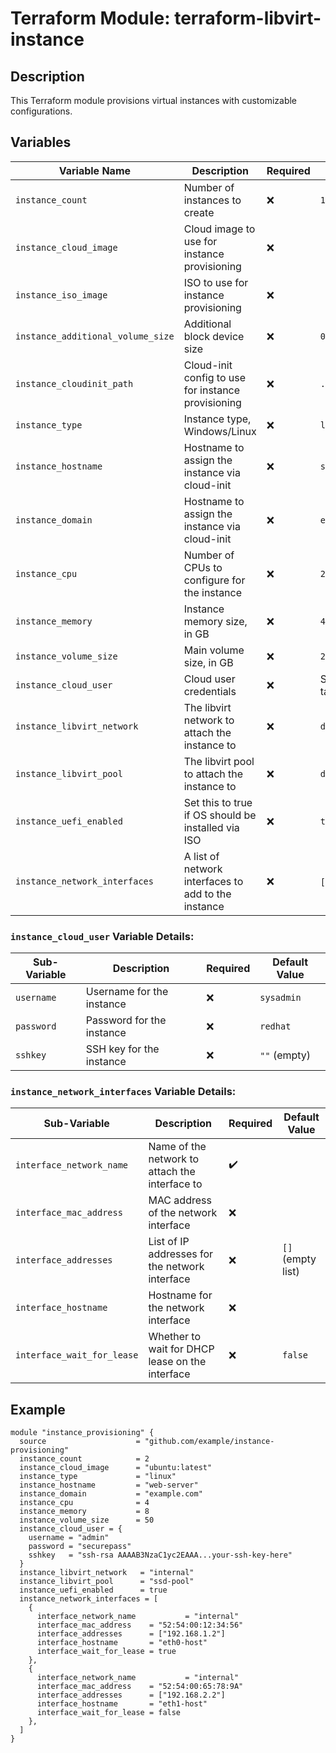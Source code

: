 # Terraform Module: terraform-libvirt-instance

## Description

This Terraform module provisions virtual instances with customizable configurations.

## Variables

| Variable Name                  | Description                                        | Required | Default Value            |
| ------------------------------ | -------------------------------------------------- | -------- | ------------------------ |
| `instance_count`               | Number of instances to create                      | ❌       | `1`                      |
| `instance_cloud_image`         | Cloud image to use for instance provisioning      | ❌       |                          |
| `instance_iso_image`           | ISO to use for instance provisioning              | ❌       |                          |
| `instance_additional_volume_size` | Additional block device size                    | ❌       | `0`                      |
| `instance_cloudinit_path`      | Cloud-init config to use for instance provisioning | ❌       | `./cloud_init.cfg`       |
| `instance_type`                | Instance type, Windows/Linux                      | ❌       | `linux`                  |
| `instance_hostname`            | Hostname to assign the instance via cloud-init     | ❌       | `service-vm`             |
| `instance_domain`              | Hostname to assign the instance via cloud-init     | ❌       | `example.com`            |
| `instance_cpu`                 | Number of CPUs to configure for the instance      | ❌       | `2`                      |
| `instance_memory`              | Instance memory size, in GB                       | ❌       | `4`                      |
| `instance_volume_size`         | Main volume size, in GB                       | ❌       | `20`                     |
| `instance_cloud_user`          | Cloud user credentials                             | ❌       | See default in table     |
| `instance_libvirt_network`     | The libvirt network to attach the instance to     | ❌       | `default`                |
| `instance_libvirt_pool`        | The libvirt pool to attach the instance to        | ❌       | `default`                |
| `instance_uefi_enabled`        | Set this to true if OS should be installed via ISO| ❌       | `true`                   |
| `instance_network_interfaces`  | A list of network interfaces to add to the instance| ❌       | `[]` (empty list)        |

### `instance_cloud_user` Variable Details:

| Sub-Variable  | Description               | Required | Default Value |
| ------------- | ------------------------- | -------- | ------------- |
| `username`    | Username for the instance | ❌       | `sysadmin`    |
| `password`    | Password for the instance | ❌       | `redhat`      |
| `sshkey`      | SSH key for the instance  | ❌       | `""` (empty)  |

### `instance_network_interfaces` Variable Details:

| Sub-Variable                 | Description                                        | Required | Default Value |
| ---------------------------- | -------------------------------------------------- | -------- | ------------- |
| `interface_network_name`             | Name of the network to attach the interface to                      | ✔️       |               |
| `interface_mac_address`     | MAC address of the network interface               | ❌       |               |
| `interface_addresses`       | List of IP addresses for the network interface    | ❌       | `[]` (empty list) |
| `interface_hostname`        | Hostname for the network interface                | ❌       |               |
| `interface_wait_for_lease`  | Whether to wait for DHCP lease on the interface   | ❌       | `false`       |

## Example

```hcl
module "instance_provisioning" {
  source                    = "github.com/example/instance-provisioning"
  instance_count            = 2
  instance_cloud_image      = "ubuntu:latest"
  instance_type             = "linux"
  instance_hostname         = "web-server"
  instance_domain           = "example.com"
  instance_cpu              = 4
  instance_memory           = 8
  instance_volume_size      = 50
  instance_cloud_user = {
    username = "admin"
    password = "securepass"
    sshkey   = "ssh-rsa AAAAB3NzaC1yc2EAAA...your-ssh-key-here"
  }
  instance_libvirt_network   = "internal"
  instance_libvirt_pool      = "ssd-pool"
  instance_uefi_enabled      = true
  instance_network_interfaces = [
    {
      interface_network_name           = "internal"
      interface_mac_address    = "52:54:00:12:34:56"
      interface_addresses      = ["192.168.1.2"]
      interface_hostname       = "eth0-host"
      interface_wait_for_lease = true
    },
    {
      interface_network_name           = "internal"
      interface_mac_address    = "52:54:00:65:78:9A"
      interface_addresses      = ["192.168.2.2"]
      interface_hostname       = "eth1-host"
      interface_wait_for_lease = false
    },
  ]
}
